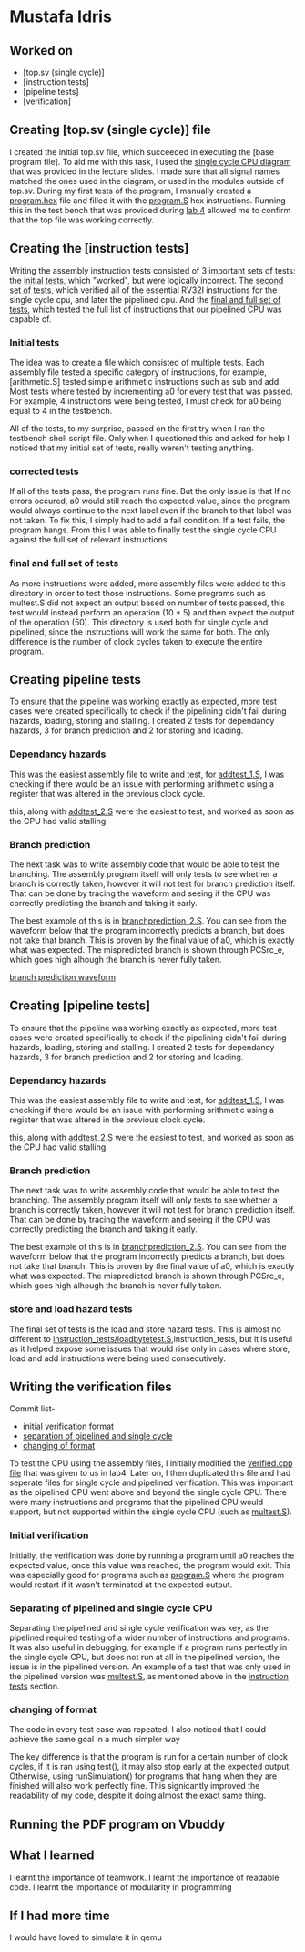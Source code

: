# Mustafa Idris


## Worked on

* [top.sv (single cycle)]
* [instruction tests]
* [pipeline tests]
* [verification]

## Creating [top.sv (single cycle)] file


I created the initial top.sv file, which succeeded in executing the [base program file].
To aid me with this task, I used the [single cycle CPU diagram]() that was provided in the lecture slides.
I made sure that all signal names matched the ones used in the diagram, or used in the modules outside of top.sv.
During my first tests of the program, I manually created a [program.hex]() file and filled it with the [program.S]() hex instructions.
Running this in the test bench that was provided during [lab 4]() allowed me to confirm that the top file was working correctly.





## Creating the [instruction tests]



Writing the assembly instruction tests consisted of 3 important sets of tests: the [initial tests](), which "worked", but were logically incorrect. The [second set of tests](), which verified all of the essential RV32I instructions for the single cycle cpu, and later the pipelined cpu. And the [final and full set of tests](), which tested the full list of instructions that our pipelined CPU was capable of.

### Initial tests

The idea was to create a file which consisted of multiple tests. Each assembly file tested a specific category of instructions, for example, [arithmetic.S] tested simple arithmetic instructions such as sub and add. Most tests where tested by incrementing a0 for every test that was passed. For example, 4 instructions were being tested, I must check for a0 being equal to 4 in the testbench.


All of the tests, to my surprise, passed on the first try when I ran the testbench shell script file. Only when I questioned this and asked for help I noticed that my initial set of tests, really weren't testing anything.

### corrected tests


If all of the tests pass, the program runs fine. But the only issue is that If no errors occured, a0 would still reach the expected value, since the program would always continue to the next label even if the branch to that label was not taken. To fix this, I simply had to add a fail condition. If a test fails, the program hangs. From this I was able to finally test the single cycle CPU against the full set of relevant instructions.

### final and full set of tests

As more instructions were added, more assembly files were added to this directory in order to test those instructions. Some programs such as multest.S did not expect an output based on number of tests passed, this test would instead perform an operation (10 * 5) and then expect the output of the operation (50). This directory is used both for single cycle and pipelined, since the instructions will work the same for both. The only difference is the number of clock cycles taken to execute the entire program.




## Creating pipeline tests


To ensure that the pipeline was working exactly as expected, more test cases were created specifically to check if the pipelining didn't fail during hazards, loading, storing and stalling. I created 2 tests for dependancy hazards, 3 for branch prediction and 2 for storing and loading.

### Dependancy hazards

This was the easiest assembly file to write and test, for [addtest_1.S](), I was checking if there would be an issue with performing arithmetic using a register that was altered in the previous clock cycle.

this, along with [addtest_2.S]() were the easiest to test, and worked as soon as the CPU had valid stalling.

### Branch prediction

The next task was to write assembly code that would be able to test the branching. The assembly program itself will only tests to see whether a branch is correctly taken, however it will not test for branch prediction itself. That can be done by tracing the waveform and seeing if the CPU was correctly predicting the branch and taking it early.

The best example of this is in [branchprediction_2.S](). You can see from the waveform below that the program incorrectly predicts a branch, but does not take that branch. This is proven by the final value of a0, which is exactly what was expected. The mispredicted branch is shown through PCSrc_e, which goes high alhough the branch is never fully taken.

[branch prediction waveform]()


## Creating [pipeline tests]



To ensure that the pipeline was working exactly as expected, more test cases were created specifically to check if the pipelining didn't fail during hazards, loading, storing and stalling. I created 2 tests for dependancy hazards, 3 for branch prediction and 2 for storing and loading.

### Dependancy hazards

This was the easiest assembly file to write and test, for [addtest_1.S](), I was checking if there would be an issue with performing arithmetic using a register that was altered in the previous clock cycle.


this, along with [addtest_2.S]() were the easiest to test, and worked as soon as the CPU had valid stalling.

### Branch prediction

The next task was to write assembly code that would be able to test the branching. The assembly program itself will only tests to see whether a branch is correctly taken, however it will not test for branch prediction itself. That can be done by tracing the waveform and seeing if the CPU was correctly predicting the branch and taking it early.

The best example of this is in [branchprediction_2.S](). You can see from the waveform below that the program incorrectly predicts a branch, but does not take that branch. This is proven by the final value of a0, which is exactly what was expected. The mispredicted branch is shown through PCSrc_e, which goes high alhough the branch is never fully taken.


### store and load hazard tests

The final set of tests is the load and store hazard tests. This is almost no different to [instruction_tests/loadbytetest.S](),instruction_tests, but it is useful as it helped expose some issues that would rise only in cases where store, load and add instructions were being used consecutively.

## Writing the verification files

Commit list-
* [initial verification format]()
* [separation of pipelined and single cycle]()
* [changing of format]()


To test the CPU using the assembly files, I initially modified the [verified.cpp file]() that was given to us in lab4. Later on, I then duplicated this file and had seperate files for single cycle and pipelined verification. This was important as the pipelined CPU went above and beyond the single cycle CPU. There were many instructions and programs that the pipelined CPU would support, but not supported within the single cycle CPU (such as [multest.S]()).

### Initial verification
Initially, the verification was done by running a program until a0 reaches the expected value, once this value was reached, the program would exit. This was especially good for programs such as [program.S]() where the program would restart if it wasn't terminated at the expected output.


### Separating of pipelined and single cycle CPU
Separating the pipelined and single cycle verification was key, as the pipelined required testing of a wider number of instructions and programs. It was also useful in debugging, for example if a program runs perfectly in the single cycle CPU, but does not run at all in the pipelined version, the issue is in the pipelined version. An example of a test that was only used in the pipelined version was [multest.S](), as mentioned above in the [instruction tests]() section.

### changing of format

The code in every test case was repeated, I also noticed that I could achieve the same goal in a much simpler way


The key difference is that the program is run for a certain number of clock cycles, if it is ran using test(), it may also stop early at the expected output. Otherwise, using runSimulation() for programs that hang when they are finished will also work perfectly fine. This signicantly improved the readability of my code, despite it doing almost the exact same thing.

## Running the PDF program on Vbuddy



## What I learned
I learnt the importance of teamwork.
I learnt the importance of readable code.
I learnt the importance of modularity in programming


## If I had more time

I would have loved to simulate it in qemu
